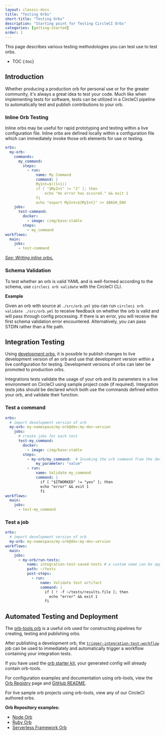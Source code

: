 ```yaml
---
layout: classic-docs
title: "Testing Orbs"
short-title: "Testing Orbs"
description: "Starting point for Testing CircleCI Orbs"
categories: [getting-started]
order: 1
---
```


This page describes various testing methodologies you can test use to test orbs.

* TOC
{:toc}

## Introduction

Whether producing a production orb for personal use or for the greater community, it's always a great idea to test your code. Much like when implementing tests for software, tests can be utilized in a CircleCI pipeline to automatically test and publish contributions to your orb.

### Inline Orb Testing

Inline orbs may be useful for rapid prototyping and testing within a live configuration file. Inline orbs are defined locally within a configuration file which can immediately invoke those orb elements for use or testing.

```yaml
orbs:
  my-orb:
    commands:
      my_command:
        steps:
          - run:
              name: My Command
              command: |
              MyInt=$((1+1))
              if [ "$MyInt" != "2" ]; then
                  echo "An error has occured." && exit 1
              fi
              echo "export MyInt=${MyInt}" >> $BASH_ENV
    jobs:
      test-command:
        docker:
          - image: cimg/base:stable
        steps:
          - my_command
workflows:
  main:
    jobs:
      - test-command

```

_[See: Writing inline orbs.]({{site.baseurl}}/2.0/reusing-config/#writing-inline-orbs)_

### Schema Validation

To test whether an orb is valid YAML and is well-formed according to the schema, use `circleci orb validate` with the CircleCI CLI.

**Example**

Given an orb with source at `./src/orb.yml` you can run `circleci orb validate ./src/orb.yml` to receive feedback on whether the orb is valid and will pass through config processing. If there is an error, you will receive the first schema validation error encountered. Alternatively, you can pass STDIN rather than a file path.



## Integration Testing

Using [development orbs]({{site.baseurl}}/2.0/orb-concepts/#development-orbs), it is possible to publish changes to live development version of an orb and use that development version within a live configuration for testing. Development versions of orbs can later be promoted to production orbs.

Integrations tests  validate the usage of your orb and its parameters in a live environment on CircleCI using sample project code (if required). Integration tests jobs should be declared which both use the commands defined within your orb, and validate their function.

### Test a command

```yaml
orbs:
  # import development version of orb
  my-orb: my-namespace/my-orb@dev:my-dev-version
    jobs:
      # create jobs for each test
      test-my_command:
        docker:
          - image: cimg/base:stable
        steps:
          - my-orb/my_command:  # Invoking the orb command from the development orb
              my_parameter: "value"
          - run:
              name: Validate my_command
              command: |
                if [ "$ITWORKED" != "yes" ]; then
                echo "error" && exit 1
                fi
workflows:
  main:
    jobs:
      - test-my_command
```
### Test a job

```yaml
orbs:
  # import development version of orb
  my-orb: my-namespace/my-orb@dev:my-dev-version
workflows:
  main:
    jobs:
      - my-orb/run-tests:
          name: integration-test-saved-tests # a custom name can be applied if desired.
          path: ~/tests
          post-steps:
            - run:
                name: Validate test artifact
                command: |
                  if [ ! -f ~/tests/results.file ]; then
                    echo "error" && exit 1
                  fi
```


## Automated Testing and Deployment

The [orb-tools orb](https://circleci.com/orbs/registry/orb/circleci/orb-tools) is a useful orb used for constructing pipelines for creating, testing and publishing orbs.

 After publishing a development orb, the [`trigger-integration-test-workflow`](https://circleci.com/orbs/registry/orb/circleci/orb-tools#usage-orb-dev-workflows) job can be used to immediately and automatically trigger a workflow containing your integration tests.

If you have used the [orb starter kit](https://github.com/CircleCI-Public/orb-starter-kit), your generated config will already contain orb-tools.

For configuration examples and documentation using orb-tools, view the [Orb Registry](https://circleci.com/orbs/registry/orb/circleci/orb-tools) page and [GitHub README](https://github.com/CircleCI-Public/orb-tools-orb).

For live sample orb projects using orb-tools, view any of our CircleCI authored orbs.

**Orb Repository examples:**
* [Node Orb](https://github.com/circleci-public/node-orb)
* [Ruby Orb](https://github.com/CircleCI-Public/ruby-orb)
* [Serverless Framework Orb](https://github.com/CircleCI-Public/serverless-framework-orb)